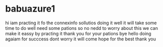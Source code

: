 # babuazure1
hi iam practing it fo the connexinfo sollutios
doing it well
it will take some time to do well 
need some pations 
so no nedd to worry about this we can make it eassy by practing it 
thank you for your pations 
bye
hello doing agaiam for succcess dont worry it will come
hope for the best
thank you 
